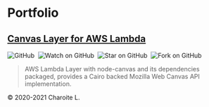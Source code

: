 # Portfolio

## [Canvas Layer for AWS Lambda](https://github.com/charoitel/lambda-layer-canvas-nodejs/wiki)

![GitHub](https://img.shields.io/github/license/charoitel/lambda-layer-canvas-nodejs)&nbsp;&nbsp;![Watch on GitHub](https://img.shields.io/github/watchers/charoitel/lambda-node-canvas.svg?style=social)&nbsp;&nbsp;![Star on GitHub](https://img.shields.io/github/stars/charoitel/lambda-node-canvas.svg?style=social)&nbsp;&nbsp;![Fork on GitHub](https://img.shields.io/github/forks/charoitel/lambda-node-canvas.svg?style=social)

> AWS Lambda Layer with node-canvas and its dependencies packaged, provides a Cairo backed Mozilla Web Canvas API implementation.

© 2020-2021 Charoite L.
